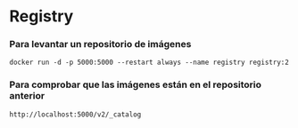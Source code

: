 # Registry

### Para levantar un repositorio de imágenes

```
docker run -d -p 5000:5000 --restart always --name registry registry:2
```

### Para comprobar que las imágenes están en el repositorio anterior

```
http://localhost:5000/v2/_catalog
```
